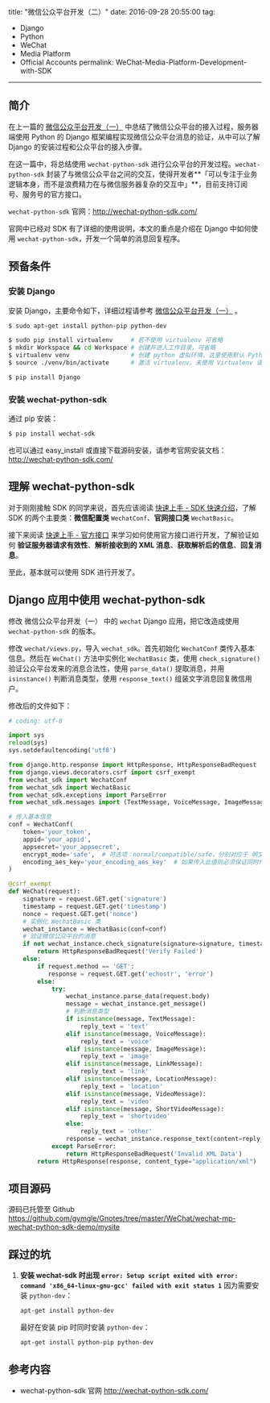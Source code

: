 ﻿title: "微信公众平台开发（二）"
date: 2016-09-28 20:55:00
tag:
- Django
- Python
- WeChat
- Media Platform
- Official Accounts
permalink: WeChat-Media-Platform-Development-with-SDK
---

## 简介

在上一篇的 [微信公众平台开发（一）][1] 中总结了微信公众平台的接入过程，服务器端使用 Python 的 Django 框架编程实现微信公众平台消息的验证，从中可以了解 Django 的安装过程和公众平台的接入步骤。

在这一篇中，将总结使用 `wechat-python-sdk` 进行公众平台的开发过程。`wechat-python-sdk` 封装了与微信公众平台之间的交互，使得开发者**「可以专注于业务逻辑本身，而不是浪费精力在与微信服务器复杂的交互中」**，目前支持订阅号、服务号的官方接口。

`wechat-python-sdk` 官网：http://wechat-python-sdk.com/

官网中已经对 SDK 有了详细的使用说明，本文的重点是介绍在 Django 中如何使用 `wechat-python-sdk`，开发一个简单的消息回复程序。

## 预备条件

### 安装 Django

安装 Django，主要命令如下，详细过程请参考 [微信公众平台开发（一）][1] 。

```bash
$ sudo apt-get install python-pip python-dev

$ sudo pip install virtualenv     # 若不使用 virtualenv 可省略
$ mkdir Workspace && cd Workspace # 创建并进入工作目录，可省略
$ virtualenv venv                 # 创建 python 虚拟环境，这里使用默认 Python 版本，也可以使用 -p 参数指定 Python 版本。未使用 virtualenv 请省略此步骤
$ source ./venv/bin/activate      # 激活 virtualenv。未使用 Virtualenv 请省略此步骤

$ pip install Django
```

### 安装 wechat-python-sdk

通过 pip 安装：

```bash
$ pip install wechat-sdk
```

也可以通过 easy_install 或直接下载源码安装，请参考官网安装文档： http://wechat-python-sdk.com/

## 理解 wechat-python-sdk

对于刚刚接触 SDK 的同学来说，首先应该阅读 [快速上手 - SDK 快速介绍][2]，了解 SDK 的两个主要类：**微信配置类** `WechatConf`、**官网接口类** `WechatBasic`。

接下来阅读 [快速上手 - 官方接口][3] 来学习如何使用官方接口进行开发，了解验证如何 **验证服务器请求有效性**、**解析接收到的 XML 消息**、**获取解析后的信息**、**回复消息**。

至此，基本就可以使用 SDK 进行开发了。

## Django 应用中使用 wechat-python-sdk

修改 微信公众平台开发（一） 中的 `wechat` Django 应用，把它改造成使用 `wechat-python-sdk` 的版本。

修改 `wechat/views.py`，导入 `wechat_sdk`。首先初始化 `WechatConf` 类传入基本信息。然后在 `WeChat()` 方法中实例化 `WechatBasic` 类，使用 `check_signature()` 验证公众平台发来的消息合法性，使用 `parse_data()` 提取消息，并用 `isinstance()` 判断消息类型，使用 `response_text()` 组装文字消息回复微信用户。

修改后的文件如下：

```python
# coding: utf-8

import sys
reload(sys)
sys.setdefaultencoding('utf8')

from django.http.response import HttpResponse, HttpResponseBadRequest
from django.views.decorators.csrf import csrf_exempt
from wechat_sdk import WechatConf
from wechat_sdk import WechatBasic
from wechat_sdk.exceptions import ParseError
from wechat_sdk.messages import (TextMessage, VoiceMessage, ImageMessage, VideoMessage, LinkMessage, LocationMessage, EventMessage, ShortVideoMessage)

# 传入基本信息
conf = WechatConf(
    token='your_token', 
    appid='your_appid', 
    appsecret='your_appsecret', 
    encrypt_mode='safe',  # 可选项：normal/compatible/safe，分别对应于 明文/兼容/安全 模式
    encoding_aes_key='your_encoding_aes_key'  # 如果传入此值则必须保证同时传入 token, appid
)

@csrf_exempt
def WeChat(request):
    signature = request.GET.get('signature')
    timestamp = request.GET.get('timestamp')
    nonce = request.GET.get('nonce')
    # 实例化 WechatBasic 类
    wechat_instance = WechatBasic(conf=conf)
    # 验证微信公众平台的消息
    if not wechat_instance.check_signature(signature=signature, timestamp=timestamp, nonce=nonce):
        return HttpResponseBadRequest('Verify Failed')
    else:
        if request.method == 'GET':
           response = request.GET.get('echostr', 'error')
        else:
            try:
                wechat_instance.parse_data(request.body)
                message = wechat_instance.get_message()
                # 判断消息类型
                if isinstance(message, TextMessage):
                    reply_text = 'text'
                elif isinstance(message, VoiceMessage):
                    reply_text = 'voice'
                elif isinstance(message, ImageMessage):
                    reply_text = 'image'
                elif isinstance(message, LinkMessage):
                    reply_text = 'link'
                elif isinstance(message, LocationMessage):
                    reply_text = 'location'
                elif isinstance(message, VideoMessage):
                    reply_text = 'video'
                elif isinstance(message, ShortVideoMessage):
                    reply_text = 'shortvideo'
                else:
                    reply_text = 'other'
                response = wechat_instance.response_text(content=reply_text)
            except ParseError:    
                return HttpResponseBadRequest('Invalid XML Data')
        return HttpResponse(response, content_type="application/xml")
```

## 项目源码

源码已托管至 Github https://github.com/gymgle/Gnotes/tree/master/WeChat/wechat-mp-wechat-python-sdk-demo/mysite

## 踩过的坑

1. **安装 wechat-sdk 时出现 `error: Setup script exited with error: command 'x86_64-linux-gnu-gcc' failed with exit status 1`**
因为需要安装 `python-dev`：

    ```bash
    apt-get install python-dev
    ```
    最好在安装 pip 时同时安装 `python-dev`：

    ```bash
    apt-get install python-pip python-dev
    ```

## 参考内容

* wechat-python-sdk 官网 http://wechat-python-sdk.com/


  [1]: https://g2ex.github.io/2016/09/25/WeChat-Media-Platform-Development-Intro/
  [2]: http://wechat-python-sdk.com/quickstart/intro/
  [3]: http://wechat-python-sdk.com/quickstart/official/